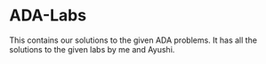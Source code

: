 # ADA-Labs
This contains our solutions to the given ADA problems.
It has all the solutions to the given labs by me and Ayushi.

